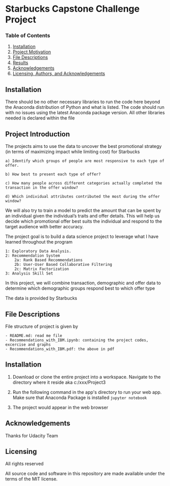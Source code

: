 
# Starbucks Capstone Challenge Project



### Table of Contents

1. [Installation](#installation)
2. [Project Motivation](#introduction)
3. [File Descriptions](#files)
4. [Results](#results)
5. [Acknowledgements](#acknowledgement)
6. [Licensing, Authors, and Acknowledgements](#licensing)

## Installation <a name="installation"></a>

There should be no other necessary libraries to run the code here beyond the Anaconda distribution of Python and what is listed. The code should run with no issues using the latest Anaconda package version. All other libraries needed is declared within the file

## Project Introduction<a name="introduction"></a>

The projects aims to use the data to uncover the best promotional strategy (in terms of maximizing impact while limiting cost) for Starbucks

	a) Identify which groups of people are most responsive to each type of offer.

	b) How best to present each type of offer?

	c) How many people across different categories actually completed the transaction in the offer window?

	d) Which individual attributes contributed the most during the offer window?

We will also try to train a model to predict the amount that can be spent by an individual given the individual’s traits and offer details. This will help us decide which promotional offer best suits the individual and respond to the target audience with better accuracy.





The project goal is to build a data science project to leverage what I have learned throughout the program

    1: Exploratory Data Analysis.
	2: Recommendation System 
    	2a: Rank Based Recommendations
    	2b: User-User Based Collaborative Filtering
		2c: Matrix Factorization
	3: Analysis Skill Set

In this project, we will combine transaction, demographic and offer data to determine which demographic groups respond best to which offer type

The data is provided by Starbucks

## File Descriptions <a name="files"></a>
File structure of project is given by

	- README.md: read me file
	- Recommendations_with_IBM.ipynb: containing the project codes, excercise and graphs
	- Recommendations_with_IBM.pdf: the above in pdf

## Installation <a name="Installation"></a>

1. Download or clone the entire project into a workspace. Navigate to the directory where it reside aka c:/xxx/Project3

2. Run the following command in the app's directory to run your web app. Make sure that Anaconda Package is installed
    `jupyter notebook`

3. The project would appear in the web browser 

## Acknowledgements <a name="acknowedgement"></a>

Thanks for Udacity Team

## Licensing <a name="licensing"></a>

All rights reserved

All source code and software in this repository are made available under the terms of the MIT license.



